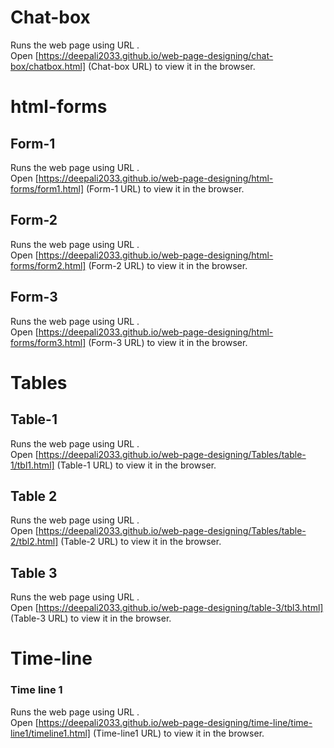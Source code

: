 # Chat-box
Runs the web page using URL .<br />
Open [https://deepali2033.github.io/web-page-designing/chat-box/chatbox.html] (Chat-box URL) to view it in the browser.

# html-forms
 ## Form-1
 Runs the web page using URL .<br />
 Open [https://deepali2033.github.io/web-page-designing/html-forms/form1.html] (Form-1 URL) to view it in the browser.

 ## Form-2
 Runs the web page using URL .<br />
 Open [https://deepali2033.github.io/web-page-designing/html-forms/form2.html] (Form-2 URL) to view it in the browser.

 ## Form-3
 Runs the web page using URL .<br />
 Open [https://deepali2033.github.io/web-page-designing/html-forms/form3.html] (Form-3 URL) to view it in the browser.

# Tables
 ## Table-1
 Runs the web page using URL .<br />
 Open [https://deepali2033.github.io/web-page-designing/Tables/table-1/tbl1.html] (Table-1 URL) to view it in the browser.

 ## Table 2
 Runs the web page using URL .<br />
 Open [https://deepali2033.github.io/web-page-designing/Tables/table-2/tbl2.html] (Table-2 URL) to view it in the browser.

 ## Table 3
 Runs the web page using URL .<br />
 Open [https://deepali2033.github.io/web-page-designing/table-3/tbl3.html] (Table-3 URL) to view it in the browser.

# Time-line
 ### Time line 1
Runs the web page using URL .<br />
Open [https://deepali2033.github.io/web-page-designing/time-line/time-line1/timeline1.html] (Time-line1 URL) to view it in the browser.
 




